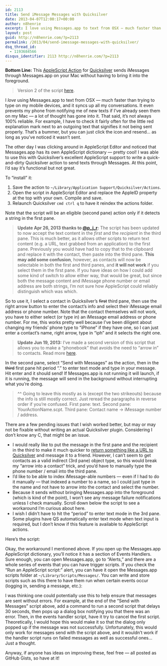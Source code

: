 ```yaml
---
id: 2113
title: Send iMessage Messages with Quicksilver
date: 2013-04-07T12:00:17+00:00
author: n8henrie
excerpt: I love using Messages.app to text from OSX – much faster than trying to type on my mobile devices, and it syncs up all my conversations. It even prevents my phone from notifying me of new texts if I’ve already seen them on my Mac – a lot of thought has gone into it.
layout: post
guid: http://n8henrie.com/?p=2113
permalink: /2013/04/send-imessage-messages-with-quicksilver/
dsq_thread_id:
  - 1193684566
disqus_identifier: 2113 http://n8henrie.com/?p=2113
---
```

**Bottom Line:** This [AppleScript Action](http://n8henrie.com/2013/03/template-for-writing-quicksilver-actions-in-applescript/) for <a target="_blank" href="http://qsapp.com/" title="Quicksilver Website">Quicksilver</a> sends iMessages through Messages.app on your Mac without having to bring it into the foreground. <!--more-->

> Version 2 of the script [here](http://n8henrie.com/2013/06/send-imessages-with-quicksilver-v2/).

I _love_ using Messages.app to text from OSX &#8212; much faster than trying to type on my mobile devices, and it syncs up all my conversations. It even prevents my phone from notifying me of new texts if I&#8217;ve already seen them on my Mac &#8212; a lot of thought has gone into it. That said, it&#8217;s not always 100% reliable. For example, I have to check it fairly often for the little red explanation mark next to an outgoing text that signifies it not being sent properly. That&#8217;s a bummer, but you can just click the icon and resend&#8230; as long as you&#8217;ve noticed it wasn&#8217;t sent.

The other day I was clicking around in AppleScript Editor and noticed that Messages.app has its own AppleScript dictionary &#8212; pretty cool! I was able to use this with Quicksilver&#8217;s excellent AppleScript support to write a quick-and-dirty Quicksilver action to send texts through Messages. At this point, I&#8217;d say it&#8217;s functional but not great.

To &#8220;install&#8221; it:

  1. Save the action to `~/Library/Application Support/Quicksilver/Actions`.
  2. Open the script in AppleScript Editor and replace the AppleID property at the top with your own. Compile and save.
  3. Relaunch Quicksilver `cmd ctrl q` to have it reindex the actions folder.

Note that the script will be an eligible (second pane) action only if it detects a string in the first pane. 

> **Update Apr 26, 2013 thanks to <a href="https://twitter.com/p_j_r" target="_blank">@p_j_r</a>:** The script has been updated to now accept the text content in the _first_ and the _recipient_ in the third pane. This is much better, as it allows other scripts to return text content (e.g. a URL, text grabbed from an application) to the first pane. Previously you would have had to copy that to the clipboard and replace it with the contact, then paste into the third pane. **This may add some confusion**, however, as contacts will now be selectable in both the first and third panes, and **it will not work** if you select them in the first pane. If you have ideas on how I could add some kind of switch to allow either way, that would be great, but since both the message content and iMessage phone number or email address are both strings, I&#8217;m not sure how AppleScript could reliably distinguish which was which. 

So to use it, I select a contact in Quicksilver&#8217;s <del datetime="2013-04-27T02:20:26+00:00">first</del> third pane, then use the right arrow button to enter the contact&#8217;s info and select their iMessage email address or phone number. Note that the contact themselves will not work, you have to either select (or type in) an iMessage email address or phone number. For me, this works pretty well because I&#8217;ve been diligent about changing my friends&#8217; phone type to &#8220;iPhone&#8221; if they have one, so I can just enter a contact&#8217;s name, right arrow, type in &#8220;iph&#8221; and it selects the right one.

> **Update Jun 19, 2013:** I&#8217;ve made a second version of this script that allows you to make a &#8220;phonebook&#8221; that avoids the need to &#8220;arrow in&#8221; to contacts. Read more [here](http://n8henrie.com/2013/06/send-imessages-with-quicksilver-v2/).

In the second pane, select &#8220;Send with Messages&#8221; as the action, then in the <del datetime="2013-04-27T02:20:26+00:00">third</del> first pane hit period &#8220;.&#8221; to enter text mode and type in your message. Hit enter and it should send! If Messages.app is not running it will launch, if it is running, the message will send in the background without interrupting what you&#8217;re doing.

> ^^ Going to leave this mostly as is (except the two strikeouts) because the info is still mostly correct. Just reread the paragraphs in reverse order if you&#8217;re confused. First pane: text. Second pane: YourActionName.scpt. Third pane: Contact name -> iMessage number / address.

There are a few pending issues that I wish worked better, but may or may not be fixable without writing an actual Quicksilver plugin. Considering I don&#8217;t know any C, that might be an issue.

  * I would really like to put the message in the first pane and the recipient in the third to make it much quicker to [return something like a URL to Quicksilver](http://n8henrie.com/2013/03/bitly-applescript-url-shortener/) and message it to a friend. However, I can&#8217;t seem to get contacts as a valid indirect (3rd pane) object type, so this would break my &#8220;arrow into a contact&#8221; trick, and you&#8217;d have to manually type the phone number / email into the third pane.
  * I&#8217;d like to be able to index iMessage-able numbers &#8212; even if I had to do it manually &#8212; that indexed a number to a name, so I could just type in the name and not have to arrow into the contact and select the number.
  * Because it sends without bringing Messages.app into the foreground (which is kind of the point), I won&#8217;t see any message failure notifications unless I check manually. Scroll down below the script to see a workaround I&#8217;m curious about here.
  * I wish I didn&#8217;t have to hit the &#8220;period&#8221; to enter text mode in the 3rd pane. Some plugins have QS automatically enter text mode when text input is required, but I don&#8217;t know if this feature is available to AppleScript actions.

Here&#8217;s the script:



Okay, the workaround I mentioned above. If you open up the Messages.app AppleScript dictionary, you&#8217;ll notice it has a section of Events Handlers. Sure enough, you can open Messages.app, go to &#8220;Alerts,&#8221; and there are a whole series of events that you can have trigger scripts. If you check the &#8220;Run an AppleScript script:&#8221; alert, you can have it open the Messages.app scripts folder at `~/Library/Scripts/Messages/`. You can write and store scripts such as this there to have them run when certain events occur (logging in, sending a message, etc.):



I was thinking one could potentially use this to help ensure that messages are sent without errors. For example, at the end of the &#8220;Send with Messages&#8221; script above, add a command to run a second script that delays 30 seconds, then pops up a dialog box notifying you that there was an error. Then, in the events handler script, have it try to cancel the first script. Theoretically, I would hope this would make it so that the dialog only popped up if the message was not successfully. Unfortunately, this would only work for messages send with the script above, and it wouldn&#8217;t work if the handler script runs on failed messages as well as successful ones&#8230; Just a thought.

Anyway, if anyone has ideas on improving these, feel free &#8212; all posted as GitHub Gists, so have at it!